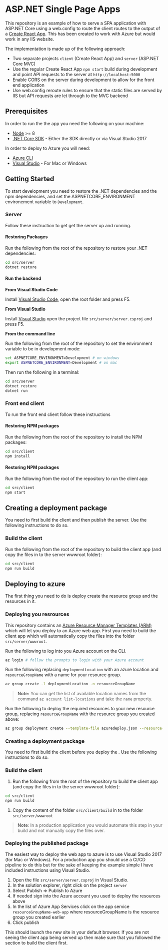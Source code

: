 # ASP.NET Single Page Apps

This repository is an example of how to serve a SPA application with ASP.NET Core using a web.config to route the client 
routes to the output of a [Create React App](https://github.com/facebook/create-react-app). This has been created to work with
Azure but would work in any IIS website.

The implementation is made up of the following approach:

- Two separate projects `client` (Create React App) and `server` (ASP.NET Core MVC)
- Use the regular Create React App `npm start` build during development and point API requests to the server at `http://localhost:5000`
- Enable CORS on the server during development to allow for the front end application
- Use web.config reroute rules to ensure that the static files are served by IIS but API requests are let through to the MVC backend

## Prerequisites

In order to run the the app you need the following on your machine:

- [Node](https://nodejs.org/en/) >= 8
- [.NET Core SDK](https://www.microsoft.com/net/download) - Either the SDK directly or via Visual Studio 2017

In order to deploy to Azure you will need:

- [Azure CLI](https://docs.microsoft.com/en-us/cli/azure/install-azure-cli?view=azure-cli-latest)
- [Visual Studio](https://visualstudio.microsoft.com/) - For Mac or Windows

## Getting Started

To start development you need to restore the .NET dependencies and the npm dependencies, and set the ASPNETCORE_ENVIRONMENT environement variable to `Development`.

### Server

Follow these instruction to get get the server up and running.

#### Restoring Packages

Run the following from the root of the repository to restore your .NET dependencies:

```bash
cd src/server
dotnet restore
```

#### Run the backend

**From Visual Studio Code**

Install [Visual Studio Code](https://code.visualstudio.com), open the root folder and press F5.

**From Visual Studio**

Install [Visual Studio](https://visualstudio.com) open the project file `src/server/server.csproj` and press F5.

**From the command line**

Run the following from the root of the repository to set the environment variable to be in development mode:

```bash
set ASPNETCORE_ENVIRONMENT=Development # on windows
export ASPNETCORE_ENVIRONMENT=Development # on mac
```

Then run the following in a terminal:

``` bash
cd src/server
dotnet restore
dotnet run
```

### Front end client

To run the front end client follow these instructions

#### Restoring NPM packages

Run the following from the root of the repository to install the NPM packages:

```bash
cd src/client
npm install
```

#### Restoring NPM packages

Run the following from the root of the repository to run the client app:

```bash
cd src/client
npm start
```

## Creating a deployment package

You need to first build the client and then publish the server. Use the following instructions to do so.

### Build the client

Run the following from the root of the repository to build the client app (and copy the files in to the server wwwroot folder):

```bash
cd src/client
npm run build
```

## Deploying to azure

The first thing you need to do is deploy create the resource group and the resources in it.

### Deploying you resrources

This repository contains an [Azure Resource Manager Templates (ARM)](https://docs.microsoft.com/en-us/azure/azure-resource-manager/resource-group-authoring-templates) which will let you deploy
to an Azure web app. First you need to build the client app which will automatically copy the files into 
the folder `src/server/wwwroot`.

Run the following to log into you Azure account on the CLI. 

```bash
az login # follow the prompts to login with your Azure account
```

Run the following replacing `deploymentLocation` with an azure location and `resourceGroupName` with a name for your resource group.

```bash
az group create -l deploymentLocation -n resourceGroupName
```

> **Note:** You can get the list of available location names from the command `az account list-locations` and take the `name` property.

Run the following to deploy the required resources to your new resource group, replacing `resourceGroupName` with the resource group you created
above:

```bash
az group deployment create --template-file azuredeploy.json --resource-group resourceGroupName
```

### Creating a deployment package

You need to first build the client before you deploy the . Use the following instructions to do so.

### Build the client

1. Run the following from the root of the repository to build the client app (and copy the files in to the server wwwroot folder):

  ```bash
  cd src/client
  npm run build
  ```

1. Copy the content of the folder `src/client/build` in to the folder `src/server/wwwroot`

> **Note**: In a production application you would automate this step in your build and not manually copy the files over.

### Deploying the published package

The easiest way to deploy the web app to azure is to use Visual Studio 2017 (for Mac or Windows). For a production app you should use a CI/CD pipeline to do this but for the sake of keeping the example simple I have included instructions using Visual Studio.

1. Open the file `src/server/server.csproj` in Visual Studio.
1. In the solution explorer, right click on the project `server`
1. Select Publish => Publish to Azure
1. If needed sign into the Azure account you used to deploy the resources above
1. In the list of Azure App Services click on the app service `resourceGroupName-web-app` where resourceGroupName is the resource group you created earlier
1. Click publish

This should launch the new site in your default browser. If you are not seeing the client app being served up then make sure that you followed the section to build the client first.